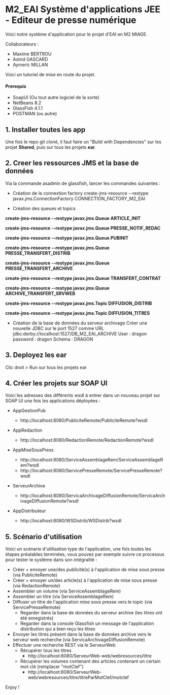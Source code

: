 # M2_EAI Système d'applications JEE - Editeur de presse numérique
Voici notre système d'application pour le projet d'EAI en M2 MIAGE. 

Collaborateurs : 
- Maxime BERTROU
- Astrid GASCARD
- Aymeric MILLAN

Voici un tutoriel de mise en route du projet.

#### Prerequis
- SoapUI (Ou tout autre logiciel de la sorte)
- NetBeans 8.2
- GlassFish 4.1.1
- POSTMAN (ou autre)

## 1. Installer toutes les app
Une fois le repo git cloné, il faut faire un "Build with Dependencies" sur les projet **Shared**, puis sur tous les projets **ear**.

## 2. Creer les ressources JMS et la base de données 
Via la commande asadmin de glassfish, lancer les commandes suivantes : 
- Création de la connextion factory
create-jms-resource --restype javax.jms.ConnectionFactory CONNECTION_FACTORY_M2_EAI

- Création des queues et topics

**create-jms-resource --restype javax.jms.Queue ARTICLE_INIT**

**create-jms-resource --restype javax.jms.Queue PRESSE_NOTIF_REDAC**

**create-jms-resource --restype javax.jms.Queue PUBINIT**

**create-jms-resource --restype javax.jms.Queue PRESSE_TRANSFERT_DISTRIB**

**create-jms-resource --restype javax.jms.Queue PRESSE_TRANSFERT_ARCHIVE**

**create-jms-resource --restype javax.jms.Queue TRANSFERT_CONTRAT**

**create-jms-resource --restype javax.jms.Queue ARCHIVE_TRANSFERT_SRVWEB**

**create-jms-resource --restype javax.jms.Topic DIFFUSION_DISTRIB**

**create-jms-resource --restype javax.jms.Topic DIFFUSION_TITRES**


- Création de la base de données du serveur archivage 
Créer une nouvelle JDBC sur le port 1527 comme URL jdbc:derby://localhost:1527/DB_M2_EAI_ARCHIVE
User : dragon
password : dragon
Schema : DRAGON

## 3. Deployez les ear
Clic droit > Run sur tous les projets ear

## 4. Créer les projets sur SOAP UI
Voici les adresses des différents wsdl à entrer dans un nouveau projet sur SOAP UI une fois les applications déployées :
- AppGestionPub
  - http://localhost:8080/PubliciteRemote/PubliciteRemote?wsdl
  
- AppRedaction
  - http://localhost:8080/RedactionRemote/RedactionRemote?wsdl
  
- AppMiseSousPress
  - http://localhost:8080/ServiceAssemblageRem/ServiceAssemblageRem?wsdl
  - http://localhost:8080/ServicePresseRemote/ServicePresseRemote?wsdl
  
- ServeurArchive
  - http://localhost:8080/ServicaArchivageDiffusionRemote/ServicaArchivageDiffusionRemote?wsdl
  
- AppDistributeur
  - http://localhost:8080/WSDistrib/WSDistrib?wsdl


## 5. Scénario d'utilisation 
Voici un scénario d'utilisation type de l'application, une fois toutes les étapes préalables terminées, vous pouvez par exemple suivre ce processus pour tester le système dans son intégralité :

- Créer + envoyer une/des publicité(s) à l'application de mise sous presse (via PubliciteRemote)
- Créer + envoyer un/des article(s) à l'application de mise sous presse (via RedactionRemote)
- Assembler un volume (via ServiceAssemblageRem)
- Assembler un titre (via ServiceAssemblageRem)
- Diffuser un titre de l'application mise sous presse vers le topic (via ServicePresseRemote)
  - Regarder dans la base de données du serveur archive (les titres ont été enregistrés)
  - Regarder dans la console Glassfish un message de l'application distribution qui a bien reçu les titres
- Envoyer les titres présent dans la base de données archive vers le serveur web recherche (via ServicaArchivageDiffusionRemote)
- Effectuer une recherche REST via le ServeurWeb 
  - Récupérer tous les titres
    - http://localhost:8080/ServeurWeb-web/webresources/titre
  - Récupérer les volumes contenant des articles contenant un certain mot clé (remplacer "motClef")
    - http://localhost:8080/ServeurWeb-web/webresources/titre/titreParMotClef/motclef
    


Enjoy !
